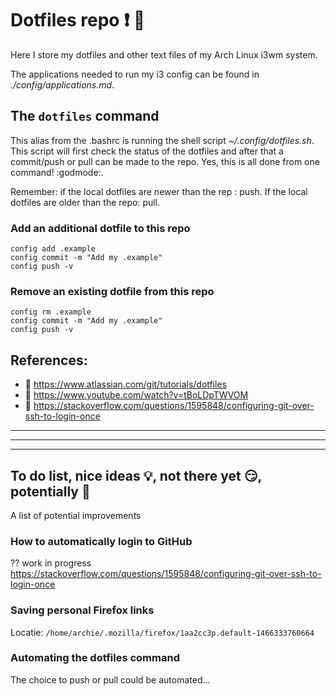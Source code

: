 <!Dit is de ~/README.md file voor mijn dotfile bare Github repo/>
# Dotfiles repo :exclamation: :metal:
Here I store my dotfiles and other text files of my Arch Linux i3wm system.

The applications needed to run my i3 config can be found in *./config/applications.md*.

## The `dotfiles` command
This alias from the .bashrc is running the shell script *~/.config/dotfiles.sh*.
This script will first check the status of the dotfiles and after that a commit/push 
or pull can be made to the repo. Yes, this is all done from one command! :godmode:.

Remember: if the local dotfiles are newer than the rep : push. If the local dotfiles 
are older than the repo: pull.

### Add an additional dotfile to this repo

    config add .example
    config commit -m "Add my .example"
    config push -v

### Remove an existing dotfile from this repo

    config rm .example
    config commit -m "Add my .example"
    config push -v

## References:
- :book: https://www.atlassian.com/git/tutorials/dotfiles
- :cinema: https://www.youtube.com/watch?v=tBoLDpTWVOM
- :book: https://stackoverflow.com/questions/1595848/configuring-git-over-ssh-to-login-once

----
----
----
## To do list, nice ideas :bulb:, not there yet :smirk:, potentially :tada:
A list of potential improvements

### How to automatically login to GitHub
?? work in progress https://stackoverflow.com/questions/1595848/configuring-git-over-ssh-to-login-once

### Saving personal Firefox links
Locatie: `/home/archie/.mozilla/firefox/1aa2cc3p.default-1466333760664`

### Automating the dotfiles command
The choice to push or pull could be automated...
